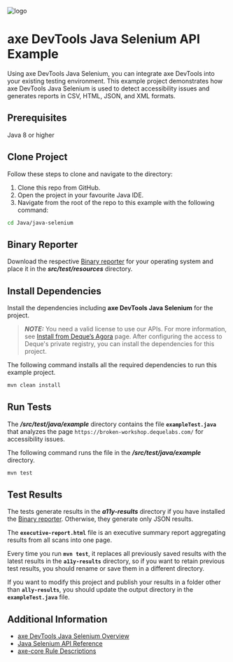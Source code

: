 ![logo](./docs/logo-java-selenium.png)

# axe DevTools Java Selenium API Example

Using axe DevTools Java Selenium, you can integrate axe DevTools into your existing testing environment. This example project demonstrates how axe DevTools Java Selenium is used to detect accessibility issues and generates reports in CSV, HTML, JSON, and XML formats.

## Prerequisites

Java 8 or higher

## Clone Project

Follow these steps to clone and navigate to the directory:

1. Clone this repo from GitHub.
2. Open the project in your favourite Java IDE.
3. Navigate from the root of the repo to this example with the following command:

```sh
cd Java/java-selenium
```

## Binary Reporter

Download the respective [Binary reporter](https://docs.deque.com/devtools-html/4.0.0/en/downloads#binary-reporter) for your operating system and place it in the **_src/test/resources_** directory.

## Install Dependencies

Install the dependencies including **axe DevTools Java Selenium** for the project.

> **_NOTE:_**
> You need a valid license to use our APIs. For more information, see [Install from Deque’s Agora](https://docs.deque.com/devtools-html/4.0.0/en/java-install-agora) page. After configuring the access to Deque's private registry, you can install the dependencies for this project.

The following command installs all the required dependencies to run this example project.

```sh
mvn clean install
```

## Run Tests

The **_/src/test/java/example_** directory contains the file **`exampleTest.java`** that analyzes the page `https://broken-workshop.dequelabs.com/` for accessibility issues.

The following command runs the file in the **_/src/test/java/example_** directory.

```sh
mvn test
```

## Test Results

The tests generate results in the **_a11y-results_** directory if you have installed the [Binary reporter](https://docs.deque.com/devtools-html/4.0.0/en/downloads#binary-reporter). Otherwise, they generate only JSON results.

The **`executive-report.html`** file is an executive summary report aggregating results from all scans into one page.

Every time you run **`mvn test`**, it replaces all previously saved results with the latest results in the **`a11y-results`** directory, so if you want to retain previous test results, you should rename or save them in a different directory.

If you want to modify this project and publish your results in a folder other than **`ally-results`**, you should update the output directory in the **`exampleTest.java`** file.

## Additional Information

- [axe DevTools Java Selenium Overview](https://docs.deque.com/devtools-html/4.0.0/en/java-test-selenium)
- [Java Selenium API Reference](https://docs.deque.com/devtools-html/4.0.0/en/java-api-selenium)
- [axe-core Rule Descriptions](https://github.com/dequelabs/axe-core/blob/master/doc/rule-descriptions.md)
